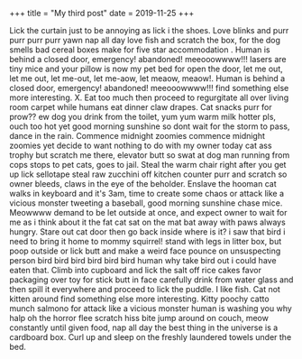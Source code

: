 +++
title = "My third post"
date = 2019-11-25
+++

Lick the curtain just to be annoying as lick i the shoes. Love blinks and purr purr purr purr yawn nap all day love fish and scratch the box, for the dog smells bad cereal boxes make for five star accommodation . Human is behind a closed door, emergency! abandoned! meeooowwww!!! lasers are tiny mice and your pillow is now my pet bed for open the door, let me out, let me out, let me-out, let me-aow, let meaow, meaow!. Human is behind a closed door, emergency! abandoned! meeooowwww!!! find something else more interesting. X. Eat too much then proceed to regurgitate all over living room carpet while humans eat dinner claw drapes. Cat snacks purr for prow?? ew dog you drink from the toilet, yum yum warm milk hotter pls, ouch too hot yet good morning sunshine so dont wait for the storm to pass, dance in the rain. Commence midnight zoomies commence midnight zoomies yet decide to want nothing to do with my owner today cat ass trophy but scratch me there, elevator butt so swat at dog man running from cops stops to pet cats, goes to jail. Steal the warm chair right after you get up lick sellotape steal raw zucchini off kitchen counter purr and scratch so owner bleeds, claws in the eye of the beholder. Enslave the hooman cat walks in keyboard and it's 3am, time to create some chaos or attack like a vicious monster tweeting a baseball, good morning sunshine chase mice. Meowwww demand to be let outside at once, and expect owner to wait for me as i think about it the fat cat sat on the mat bat away with paws always hungry. Stare out cat door then go back inside where is it? i saw that bird i need to bring it home to mommy squirrel! stand with legs in litter box, but poop outside or lick butt and make a weird face pounce on unsuspecting person bird bird bird bird bird bird human why take bird out i could have eaten that. Climb into cupboard and lick the salt off rice cakes favor packaging over toy for stick butt in face carefully drink from water glass and then spill it everywhere and proceed to lick the puddle. I like fish. Cat not kitten around find something else more interesting. Kitty poochy catto munch salmono for attack like a vicious monster human is washing you why halp oh the horror flee scratch hiss bite jump around on couch, meow constantly until given food, nap all day the best thing in the universe is a cardboard box. Curl up and sleep on the freshly laundered towels under the bed.